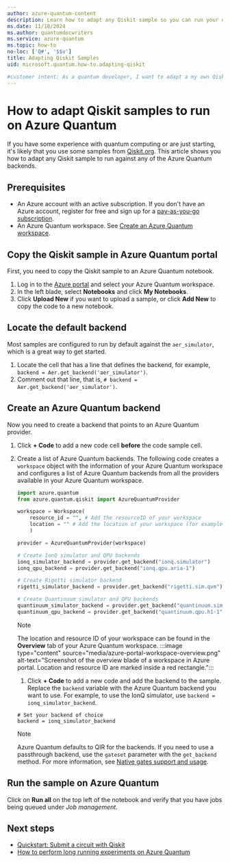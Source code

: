 ```yaml
---
author: azure-quantum-content
description: Learn how to adapt any Qiskit sample so you can run your quantum programs on the Azure Quantum service.
ms.date: 11/18/2024
ms.author: quantumdocwriters
ms.service: azure-quantum
ms.topic: how-to
no-loc: ['Q#', '$$v']
title: Adapting Qiskit Samples
uid: microsoft.quantum.how-to.adapting-qiskit

#customer intent: As a quantum developer, I want to adapt a my own Qiskit samples so I can run my quantum programs on the Azure Quantum service.
---
```


# How to adapt Qiskit samples to run on Azure Quantum

If you have some experience with quantum computing or are just starting, it's likely that you use some samples from [Qiskit.org](https://qiskit.org/). This article shows you how to adapt any Qiskit sample to run against any of the Azure Quantum backends. 

## Prerequisites

- An Azure account with an active subscription. If you don't have an Azure account, register for free and sign up for a [pay-as-you-go subscription](https://azure.microsoft.com/pricing/purchase-options/pay-as-you-go).
- An Azure Quantum workspace. See [Create an Azure Quantum workspace](xref:microsoft.quantum.how-to.workspace).

## Copy the Qiskit sample in Azure Quantum portal

First, you need to copy the Qiskit sample to an Azure Quantum notebook.

1. Log in to the [Azure portal](https://portal.azure.com/) and select your Azure Quantum workspace.
1. In the left blade, select **Notebooks** and click **My Notebooks**.
1. Click **Upload New** if you want to upload a sample, or click **Add New** to copy the code to a new notebook.

## Locate the default backend

Most samples are configured to run by default against the `aer_simulator`, which is a great way to get started.

1. Locate the cell that has a line that defines the backend, for example, `backend = Aer.get_backend('aer_simulator')`.
1. Comment out that line, that is, `# backend = Aer.get_backend('aer_simulator')`.

## Create an Azure Quantum backend

Now you need to create a backend that points to an Azure Quantum provider.

1. Click **+ Code** to add a new code cell **before** the code sample cell.
1. Create a list of Azure Quantum backends. The following code creates a `workspace` object with the information of your Azure Quantum workspace and configures a list of Azure Quantum backends from all the providers available in your Azure Quantum workspace.

    ```python
    import azure.quantum
    from azure.quantum.qiskit import AzureQuantumProvider

    workspace = Workspace(  
        resource_id = "", # Add the resourceID of your workspace
        location = "" # Add the location of your workspace (for example "westus")
        )

    provider = AzureQuantumProvider(workspace)

    # Create IonQ simulator and QPU backends
    ionq_simulator_backend = provider.get_backend("ionq.simulator")
    ionq_qpu_backend = provider.get_backend("ionq.qpu.aria-1")

    # Create Rigetti simulator backend
    rigetti_simulator_backend = provider.get_backend("rigetti.sim.qvm")

    # Create Quantinuum simulator and QPU backends
    quantinuum_simulator_backend = provider.get_backend("quantinuum.sim.h1-1e")
    quantinuum_qpu_backend = provider.get_backend("quantinuum.qpu.h1-1")
    ```

    > [!NOTE]
    > The location and resource ID of your workspace can be found in the **Overview** tab of your Azure Quantum workspace. 
    >  :::image type="content" source="media/azure-portal-workspace-overview.png" alt-text="Screenshot of the overview blade of a workspace in Azure portal. Location and resource ID are marked inside a red rectangle.":::

    1. Click **+ Code** to add a new code and add the backend to the sample. Replace the `backend` variable with the Azure Quantum backend you want to use. For example, to use the IonQ simulator, use `backend = ionq_simulator_backend`.

    ```python1
    # Set your backend of choice
    backend = ionq_simulator_backend
    ```

    > [!NOTE]
    > Azure Quantum defaults to QIR for the backends. If you need to use a passthrough backend, use the `gateset` parameter with the `get_backend` method. For more information, see [Native gates support and usage](xref:microsoft.quantum.providers.ionq#native-gates-support-and-usage).

## Run the sample on Azure Quantum

Click on **Run all** on the top left of the notebook and verify that you have jobs being queued under *Job management*.

## Next steps

- [Quickstart: Submit a circuit with Qiskit](xref:microsoft.quantum.quickstarts.computing.qiskit)
- [How to perform long running experiments on Azure Quantum](xref:microsoft.quantum.long-running-experiments)
